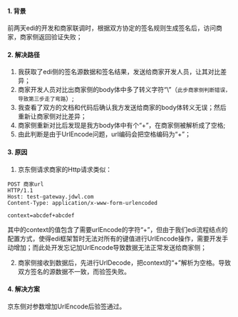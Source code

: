<!-- date: 2020.03.20 12:27 -->
#### 1. 背景

前两天edi的开发和商家联调时，根据双方协定的签名规则生成签名后，访问商家，商家侧返回验证失败；

#### 2. 解决路径

1. 我获取了edi侧的签名源数据和签名结果，发送给商家开发人员，让其对比差异；
2. 商家开发人员对比出商家侧的body体中多了转义字符“\”（`此步商家侧判断错误，导致第三步走了弯路`）;
3. 我查看了双方的文档和代码后确认我方发送给商家的body体转义无误；然后重新让商家侧对比差异；
4. 商家侧重新对比后发现是我方body体中有个“+”，在商家侧被解析成了空格;
5. 由此判断是由于UrlEncode问题，url编码会把空格编码为“+”；

#### 3. 原因

1. 京东侧请求商家的Http请求类似：

```text
POST 商家url
HTTP/1.1
Host: test-gateway.jdwl.com
Content-Type: application/x-www-form-urlencoded

context=abcdef+abcdef
```

其中的context的值包含了需要urlEncode的字符“+”，但由于我们edi流程结点的配置方式，使得edi框架暂时无法对所有的键值进行UrlEncode操作，需要开发手动增加；而此处开发忘记加UrlEncode导致数据无法正常发送给商家侧；

2. 商家侧接收到数据后，先进行UrlDecode，把context的“+”解析为空格。导致双方签名的源数据不一致，而验签失败。

#### 4. 解决方案

京东侧对参数增加UrlEncode后验签通过。